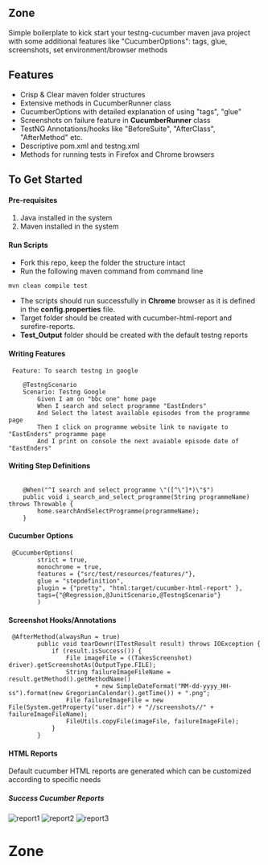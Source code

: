 ## Zone
Simple boilerplate to kick start your testng-cucumber maven java project with some additional features like "CucumberOptions": tags, glue, screenshots, set environment/browser methods
## Features
* Crisp & Clear maven folder structures
* Extensive methods in CucumberRunner class
* CucumberOptions with detailed explanation of using "tags", "glue"
* Screenshots on failure feature in **CucumberRunner** class
* TestNG Annotations/hooks like "BeforeSuite", "AfterClass", "AfterMethod" etc.
* Descriptive pom.xml and testng.xml
* Methods for running tests in Firefox and Chrome browsers

## To Get Started

#### Pre-requisites
1. Java installed in the system
2. Maven installed in the system

#### Run Scripts
* Fork this repo, keep the folder the structure intact
* Run the following maven command from command line 
```
mvn clean compile test
```
* The scripts should run successfully in **Chrome** browser as it is defined in the **config.properties** file.
* Target folder should be created with cucumber-html-report and surefire-reports.
* **Test_Output** folder should be created with the default testng reports

#### Writing Features
```
 Feature: To search testng in google
  
	@TestngScenario
  	Scenario: Testng Google
  		Given I am on "bbc one" home page  	
 		When I search and select programme "EastEnders" 		
	  	And Select the latest available episodes from the programme page	
	  	Then I click on programme website link to navigate to "EastEnders" programme page 	  	
	  	And I print on console the next avaiable episode date of "EastEnders"
```


#### Writing Step Definitions

```

	@When("^I search and select programme \"([^\"]*)\"$")
	public void i_search_and_select_programme(String programmeName) throws Throwable {
		home.searchAndSelectProgramme(programmeName);
	}
```


#### Cucumber Options

```
 @CucumberOptions(
      	strict = true,
      	monochrome = true,
      	features = {"src/test/resources/features/"},
      	glue = "stepdefinition",
      	plugin = {"pretty", "html:target/cucumber-html-report" },
      	tags={"@Regression,@JunitScenario,@TestngScenario"}
        )
```


#### Screenshot Hooks/Annotations

```
 @AfterMethod(alwaysRun = true)
     	public void tearDownr(ITestResult result) throws IOException {
     		if (result.isSuccess()) {
     			File imageFile = ((TakesScreenshot) driver).getScreenshotAs(OutputType.FILE);
     			String failureImageFileName = result.getMethod().getMethodName()
     					+ new SimpleDateFormat("MM-dd-yyyy_HH-ss").format(new GregorianCalendar().getTime()) + ".png";
     			File failureImageFile = new File(System.getProperty("user.dir") + "//screenshots//" + failureImageFileName);
     			FileUtils.copyFile(imageFile, failureImageFile);
     		}
     	}
```


#### HTML Reports
Default cucumber HTML reports are generated which can be customized according to specific needs
##### Success Cucumber Reports

![report1](./images/report1.png)
![report2](./images/report2.png)
![report3](./images/report3.png)
# Zone

